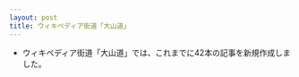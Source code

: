 ```yaml
---
layout: post
title: ウィキペディア街道「大山道」
---
```


- ウィキペディア街道「大山道」では、これまでに42本の記事を新規作成しました。



<script src="https://embed.github.com/view/geojson/wikipedia-kaido/wikipedia-kaido/master/oyamamichi.geojson"></script>


